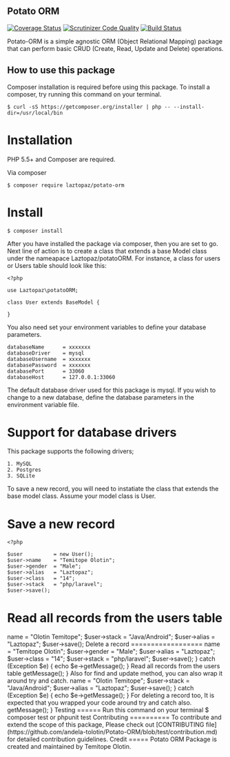 
Potato ORM
----------

[![Coverage Status](https://coveralls.io/repos/github/andela-tolotin/Potato-ORM/badge.svg?branch=test)](https://coveralls.io/github/andela-tolotin/Potato-ORM?branch=test) [![Scrutinizer Code Quality](https://scrutinizer-ci.com/g/andela-tolotin/Potato-ORM/badges/quality-score.png?b=test)](https://scrutinizer-ci.com/g/andela-tolotin/Potato-ORM/?branch=test) [![Build Status](https://travis-ci.org/andela-tolotin/Potato-ORM.svg?branch=test)](https://travis-ci.org/andela-tolotin/Potato-ORM)

Potato-ORM is a simple agnostic ORM (Object Relational Mapping) package that can perform basic CRUD (Create, Read, Update and Delete) operations.

How to use this package 
-----------------------
Composer installation is required before using this package. To  install a composer,  try running this command on your terminal.

    $ curl -sS https://getcomposer.org/installer | php -- --install-dir=/usr/local/bin

Installation
============

PHP 5.5+ and Composer are required. 

Via composer

    $ composer require laztopaz/potato-orm

Install
=======

    $ composer install 
After you have installed the package via composer, then you are set to go. Next line of action is  to create a class that extends a base Model class under the nameapace Laztopaz/potatoORM. For instance, a class for users or Users table should look like this:

    <?php
    
    use Laztopaz\potatoORM;
    
    class User extends BaseModel {
       
    }

You also need set your environment variables to define your database parameters.

    databaseName      = xxxxxxx
    databaseDriver    = mysql
    databaseUsername  = xxxxxxx
    databasePassword  = xxxxxxx
    databasePort      = 33060
    databaseHost      = 127.0.0.1:33060

The default database driver used for this package is mysql. If you wish to change to a new database, define the database parameters in the environment variable file. 

Support for database drivers
=======================
This package supports the following drivers;

    1. MySQL 
    2. Postgres 
    3. SQLite

To save a new record, you will need to instatiate the class that extends the base model class. Assume your model class is User.

Save a new record
===============
    <?php
    
    $user          = new User();
    $user->name    = "Temitope Olotin";
    $user->gender  = "Male";
    $user->alias   = "Laztopaz";
    $user->class   = "14";
    $user->stack   = "php/laravel";
    $user->save();

Read all records from the users table
=====================================

 <?php
    
    $users = User::getAll();

    print_r($users);
   


Update an existing record
============================

    <?php
    
    $user         = User::find(1);
    $user->name   = "Olotin Temitope";
    $user->stack  = "Java/Android";
    $user->alias  = "Laztopaz";
    $user->save();

Delete a record
==================

    <?php 
    
    User::destroy(1);

To make this package degrade gracefully,  you will need to wrap it around  try and catch so that all exceptions are caught. For instance, to catch exception on save new record try this.

     <?php
        
        try {
            $user         = new User();
            $user->name   = "Temitope Olotin";
            $user->gender = "Male";
            $user->alias  = "Laztopaz";
            $user->class  = "14";
            $user->stack  = "php/laravel";
            $user->save();

        } catch (Exception $e) {
            echo $e->getMessage();
        }

Read all records from the users table
       
     <?php
         try {
             $users = User::getAll();
             print_r($users);

         } catch (Exception $e) {
             echo $e->getMessage();
         }

   
Also for find and update method, you can also wrap it around try and catch.

    <?php
        
      try {
          $user         = User::find(1);
          $user->name   = "Olotin Temitope";
          $user->stack  = "Java/Android";
          $user->alias  = "Laztopaz";
          $user->save();

     } catch (Exception $e) {
         echo $e->getMessage();
     }
For deleting a record too, It is expected that you wrapped your code around try and catch also.

    <?php
    
      try {
          User::destroy(1);
      } catch (Exception $e) {
           echo $e->getMessage();
      }


Testing
======
Run this command on your terminal

    $ composer test or phpunit test

Contributing
==========

To contribute and extend the scope of this package, Please check out [CONTRIBUTING file](https://github.com/andela-tolotin/Potato-ORM/blob/test/contribution.md) for detailed contribution guidelines.

Credit
=====

Potato ORM Package  is created and maintained by Temitope Olotin.
